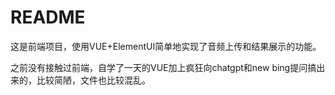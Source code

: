 # README

这是前端项目，使用VUE+ElementUI简单地实现了音频上传和结果展示的功能。

之前没有接触过前端，自学了一天的VUE加上疯狂向chatgpt和new bing提问搞出来的，比较简陋，文件也比较混乱。